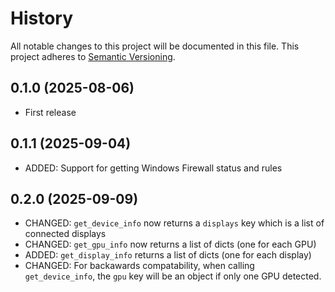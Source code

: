 # History

All notable changes to this project will be documented in this file. This project adheres to [Semantic Versioning](http://semver.org/).

## 0.1.0 (2025-08-06)

- First release

## 0.1.1 (2025-09-04)

- ADDED: Support for getting Windows Firewall status and rules

## 0.2.0 (2025-09-09)

- CHANGED: `get_device_info` now returns a `displays` key which is a list of connected displays
- CHANGED: `get_gpu_info` now returns a list of dicts (one for each GPU)
- ADDED: `get_display_info` returns a list of dicts (one for each display)
- CHANGED: For backawards compatability, when calling `get_device_info`, the `gpu` key will be an object if only one GPU detected.
